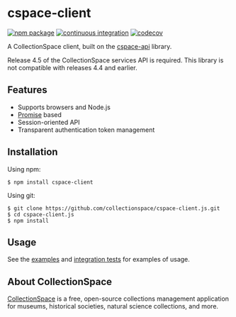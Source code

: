 # cspace-client

[![npm package](https://img.shields.io/npm/v/cspace-client.svg)](https://www.npmjs.com/package/cspace-client)
[![continuous integration](https://github.com/collectionspace/cspace-client.js/actions/workflows/ci-js.yml/badge.svg?branch=master&event=push)](https://github.com/collectionspace/cspace-client.js/actions/workflows/ci-js.yml)
[![codecov](https://codecov.io/github/collectionspace/cspace-client.js/branch/master/graph/badge.svg?token=R1MEO51T85)](https://codecov.io/github/collectionspace/cspace-client.js)

A CollectionSpace client, built on the [cspace-api](https://github.com/collectionspace/cspace-api.js) library.

Release 4.5 of the CollectionSpace services API is required. This library is not compatible with releases 4.4 and earlier.

## Features

- Supports browsers and Node.js
- [Promise](http://www.html5rocks.com/en/tutorials/es6/promises/) based
- Session-oriented API
- Transparent authentication token management

## Installation

Using npm:

```
$ npm install cspace-client
```

Using git:

```
$ git clone https://github.com/collectionspace/cspace-client.js.git
$ cd cspace-client.js
$ npm install
```

## Usage

See the [examples](https://github.com/collectionspace/cspace-client.js/tree/master/examples) and [integration tests](https://github.com/collectionspace/cspace-client.js/tree/master/test/integration) for examples of usage.

## About CollectionSpace

[CollectionSpace](http://www.collectionspace.org/) is a free, open-source collections management application for museums, historical societies, natural science collections, and more.
